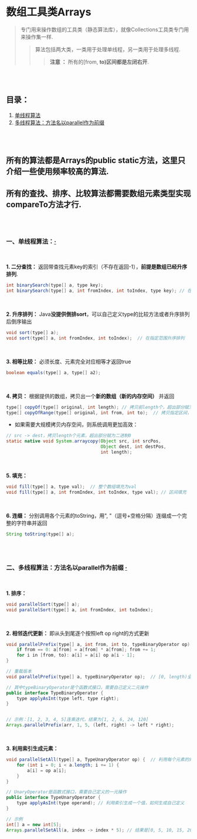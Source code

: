 # 数组工具类Arrays
> 专门用来操作数组的工具类（静态算法库），就像Collections工具类专门用来操作集一样.
>
>> 算法包括两大类，一类用于处理单线程，另一类用于处理多线程.
>>
>>> **注意 ：** 所有的[from, **to)**区间都是**左闭右开**.

<br><br>

## 目录：

1. [单线程算法](#一单线程算法)
2. [多线程算法：方法名以parallel作为前缀](#二多线程算法方法名以parallel作为前缀--)

<br><br>

## 所有的算法都是Arrays的public static方法，这里只介绍一些使用频率较高的算法.
## 所有的查找、排序、比较算法都需要数组元素类型实现compareTo方法才行.

<br><br>

### 一、单线程算法：[·](#目录)

<br>

**1. 二分查找：** 返回带查找元素key的索引（不存在返回-1），**前提是数组已经升序排列**.

```Java
int binarySearch(type[] a, type key);
int binarySearch(type[] a, int fromIndex, int toIndex, type key); // 在指定范围中查找
```

<br>

**2. 升序排列：** Java**没提供倒排sort**，可以自己定义type的比较方法或者升序排列后倒序输出

```Java
void sort(type[] a);
void sort(type[] a, int fromIndex, int toIndex);  // 在指定范围升序排列
```

<br>

**3. 相等比较：** 必须长度、元素完全对应相等才返回true

```Java
boolean equals(type[] a, type[] a2);
```

<br>

**4. 拷贝：** 根据提供的数组，拷贝出一个**新的数组（新的内存空间）** 并返回

```Java
type[] copyOf(type[] original, int length); // 拷贝前length个，超出部分赋为二进制0
type[] copyOfRange(type[] original, int from, int to);  // 拷贝指定区间，超出部分赋为二进制0
```

- 如果需要大规模拷贝内存空间，则系统调用更加高效：

```Java
// src -> dest，拷贝length个元素，超出部分赋为二进制0
static native void System.arraycopy(Object src, int srcPos,
                                    Object dest, int destPos,
                                    int length);
```

<br>

**5. 填充：**

```Java
void fill(type[] a, type val);  // 整个数组填充为val
void fill(type[] a, int fromIndex, int toIndex, type val); // 区间填充
```

<br>

**6. 连缀：** 分别调用各个元素的toString，用", "（逗号+空格分隔）连缀成一个完整的字符串并返回

```Java
String toString(type[] a);
```

<br><br>

### 二、多线程算法：方法名以parallel作为前缀  [·](#目录)

<br>

**1. 排序：**

```Java
void parallelSort(type[] a);
void parallelSort(type[] a, int fromIndex, int toIndex);
```

<br>

**2. 相邻迭代更新：** 即从头到尾逐个按照left op right的方式更新

```Java
void parallelPrefix(type[] a, int from, int to, typeBinaryOperator op) {
    if from == 0: a[from] = a[from] * a[from]; from += 1;
    for i in [from, to): a[i] = a[i] op a[i - 1];
}

// 重载版本
void parallelPrefix(type[] a, typeBinaryOperator op);  // [0, length)全区间

// 其中typeBinaryOperator是个函数式接口，需要自己定义二元操作
public interface TypeBinaryOperator {
    type applyAsInt(type left, type right);
}


// 示例：[1, 2, 3, 4, 5]连乘迭代，结果为[1, 2, 6, 24, 120]
Arrays.parallelPrefix(arr, 1, 5, (left, right) -> left * right);
```

<br>

**3. 利用索引生成元素：**

```Java
void parallelSetAll(type[] a, TypeUnaryOperator op) {  // 利用每个元素的索引生成一个值
    for (int i = 0; i < a.length; i += 1) {
        a[i] = op a[i];
    }
}

// UnaryOperator是函数式接口，需要自己定义的一元操作
public interface TypeUnaryOperator {
    type applyAsInt(type operand); // 利用索引生成一个值，如何生成自己定义
}

// 示例
int[] a = new int[5];
Arrays.parallelSetAll(a, index -> index * 5); // 结果是[0, 5, 10, 15, 20]
```
